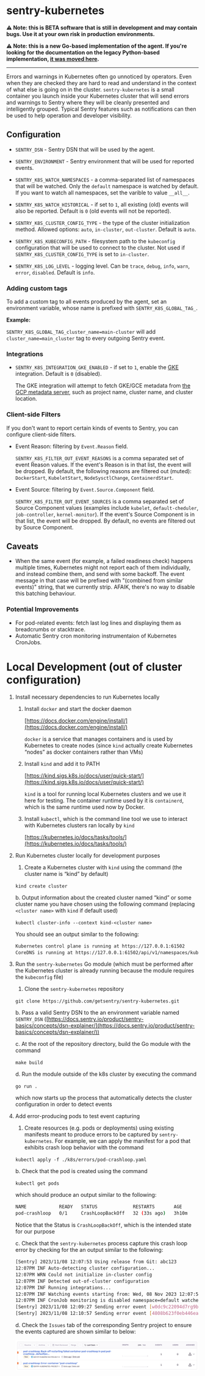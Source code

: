 # sentry-kubernetes

**⚠️ Note: this is BETA software that is still in development and may contain bugs. Use it at your own risk in production environments.**

**⚠️ Note: this is a new Go-based implementation of the agent. If you're looking for the documentation on the legacy Python-based implementation, [it was moved here](./py-legacy/).**

---

Errors and warnings in Kubernetes often go unnoticed by operators. Even when they are checked they are hard to read and understand in the context of what else is going on in the cluster. `sentry-kubernetes` is a small container you launch inside your Kubernetes cluster that will send errors and warnings to Sentry where they will be cleanly presented and intelligently grouped. Typical Sentry features such as notifications can then be used to help operation and developer visibility.

## Configuration

- `SENTRY_DSN` - Sentry DSN that will be used by the agent.

- `SENTRY_ENVIRONMENT` - Sentry environment that will be used for reported events.

- `SENTRY_K8S_WATCH_NAMESPACES` - a comma-separated list of namespaces that will be watched. Only the `default` namespace is watched by default. If you want to watch all namespaces, set the varible to value `__all__`.

- `SENTRY_K8S_WATCH_HISTORICAL` - if set to `1`, all existing (old) events will also be reported. Default is `0` (old events will not be reported).

- `SENTRY_K8S_CLUSTER_CONFIG_TYPE` - the type of the cluster initialization method. Allowed options: `auto`, `in-cluster`, `out-cluster`. Default is `auto`.

- `SENTRY_K8S_KUBECONFIG_PATH` - filesystem path to the `kubeconfig` configuration that will be used to connect to the cluster. Not used if `SENTRY_K8S_CLUSTER_CONFIG_TYPE` is set to `in-cluster`.

- `SENTRY_K8S_LOG_LEVEL` - logging level. Can be `trace`, `debug`, `info`, `warn`, `error`, `disabled`. Default is `info`.

### Adding custom tags

To add a custom tag to all events produced by the agent, set an environment variable, whose name is prefixed with `SENTRY_K8S_GLOBAL_TAG_`.

**Example:**

`SENTRY_K8S_GLOBAL_TAG_cluster_name=main-cluster` will add `cluster_name=main_cluster` tag to every outgoing Sentry event.

### Integrations

- `SENTRY_K8S_INTEGRATION_GKE_ENABLED` - if set to `1`, enable the [GKE](https://cloud.google.com/kubernetes-engine/) integration. Default is `0` (disabled).

  The GKE integration will attempt to fetch GKE/GCE metadata from [the GCP metadata server](https://cloud.google.com/compute/docs/metadata/overview), such as project name, cluster name, and cluster location.

### Client-side Filters

If you don't want to report certain kinds of events to Sentry, you can configure client-side filters.

- Event Reason: filtering by `Event.Reason` field.

  `SENTRY_K8S_FILTER_OUT_EVENT_REASONS` is a comma separated set of event Reason values. If the event's Reason is in that list, the event will be dropped. By default, the following reasons are filtered out (muted): `DockerStart`, `KubeletStart`, `NodeSysctlChange`, `ContainerdStart`.

- Event Source: filtering by `Event.Source.Component` field.

  `SENTRY_K8S_FILTER_OUT_EVENT_SOURCES` is a comma separated set of Source Component values (examples include `kubelet`, `default-cheduler`, `job-controller`, `kernel-monitor`). If the event's Source Component is in that list, the event will be dropped. By default, no events are filtered out by Source Component.

## Caveats

- When the same event (for example, a failed readiness check) happens multiple times, Kubernetes might not report each of them individually, and instead combine them, and send with some backoff. The event message in that case will be prefixed with "(combined from similar events)" string, that we currently strip. AFAIK, there's no way to disable this batching behaviour.

### Potential Improvements

- For pod-related events: fetch last log lines and displaying them as breadcrumbs or stacktrace.
- Automatic Sentry cron monitoring instrumentaion of Kubernetes CronJobs.

# Local Development (out of cluster configuration)

1. Install necessary dependencies to run Kubernetes locally
    1. Install `docker` and start the docker daemon

        [https://docs.docker.com/engine/install/](https://docs.docker.com/engine/install/)

        `docker` is a service that manages containers and is used by Kubernetes to create nodes (since `kind` actually create Kubernetes “nodes” as docker containers rather than VMs)

    2. Install `kind` and add it to PATH

        [https://kind.sigs.k8s.io/docs/user/quick-start/](https://kind.sigs.k8s.io/docs/user/quick-start/)

        `kind` is a tool for running local Kubernetes clusters and we use it here for testing. The container runtime used by it is `containerd`, which is the same runtime used now by Docker.

    3.  Install `kubectl`, which is the command line tool we use to interact with Kubernetes clusters ran locally by `kind`

        [https://kubernetes.io/docs/tasks/tools/](https://kubernetes.io/docs/tasks/tools/)

2. Run Kubernetes cluster locally for development purposes
    1. Create a Kubernetes cluster with `kind` using the command (the cluster name is “kind” by default)

    `kind create cluster`

     b.  Output information about the created cluster named “kind” or some cluster name you have chosen using the following command (replacing `<cluster name>` with `kind` if default used)

    `kubectl cluster-info --context kind-<cluster name>`

    You should see an output similar to the following:

    ```bash
    Kubernetes control plane is running at https://127.0.0.1:61502
    CoreDNS is running at https://127.0.0.1:61502/api/v1/namespaces/kube-system/services/kube-dns:dns/proxy
    ```

3. Run the `sentry-kubernetes` Go module (which must be performed after the Kubernetes cluster is already running because the module requires the `kubeconfig` file)
    1. Clone the `sentry-kubernetes` repository

    `git clone https://github.com/getsentry/sentry-kubernetes.git`

     b.  Pass a valid Sentry DSN to the an environment variable named `SENTRY_DSN` ([https://docs.sentry.io/product/sentry-basics/concepts/dsn-explainer/](https://docs.sentry.io/product/sentry-basics/concepts/dsn-explainer/))

     c. At the root of the repository directory, build the Go module with the command

    `make build`

     d. Run the module outside of the k8s cluster by executing the command

    `go run .`

    which now starts up the process that automatically detects the cluster configuration in order to detect events

4. Add error-producing pods to test event capturing
    1. Create resources (e.g. pods or deployments) using existing manifests meant to produce errors to be captured by `sentry-kubernetes`. For example, we can apply the manifest for a pod that exhibits crash loop behavior with the command

    `kubectl apply -f ./k8s/errors/pod-crashloop.yaml`

     b. Check that the pod is created using the command

    `kubectl get pods`

    which should produce an output similar to the following:

    ```bash
    NAME            READY   STATUS             RESTARTS       AGE
    pod-crashloop   0/1     CrashLoopBackOff   32 (33s ago)   3h10m
    ```

    Notice that the Status is `CrashLoopBackOff`, which is the intended state for our purpose

    c. Check that the `sentry-kubernetes` process capture this crash loop error by checking for the an output similar to the following:

    ```bash
    [Sentry] 2023/11/08 12:07:53 Using release from Git: abc123
    12:07PM INF Auto-detecting cluster configuration...
    12:07PM WRN Could not initialize in-cluster config
    12:07PM INF Detected out-of-cluster configuration
    12:07PM INF Running integrations...
    12:07PM INF Watching events starting from: Wed, 08 Nov 2023 12:07:53 -0800 namespace=default watcher=events
    12:07PM INF CronJob monitoring is disabled namespace=default watcher=events
    [Sentry] 2023/11/08 12:09:27 Sending error event [w0dc9c22094d7rg9b27afabc868e32] to o4506191942320128.ingest.sentry.io project: 4506191948087296
    [Sentry] 2023/11/08 12:10:57 Sending error event [4808b623f0eb446eac0eb6c5f0a43681] to o4506191942320128.ingest.sentry.io project: 4506191948087296
    ```
    d. Check the `Issues` tab of the corresponding Sentry project to ensure the events captured are shown similar to below:

    ![ExampleEvent](./exampleEvent.png)
